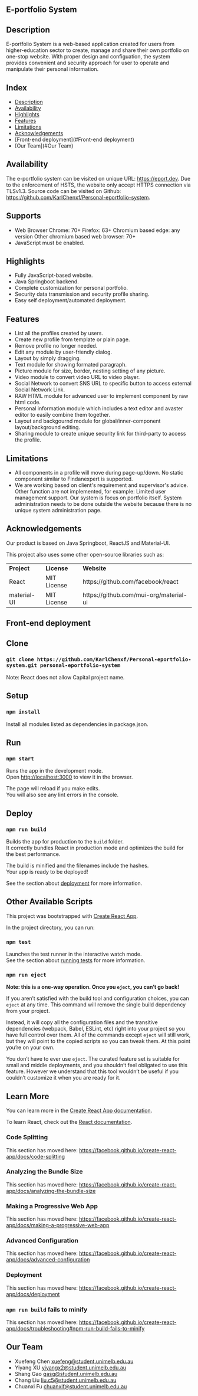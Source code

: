 ## E-portfolio System

Description
-----------

E-portfolio System is a web-based application created for users from higher-education sector to create, manage and share their own portfolio on one-stop website. With proper design and configuation, the system provides convenient and security approach for user to operate and manipulate their personal information.


Index
-----

* [Description](#description)
* [Availability](#availability)
* [Highlights](#highlights)
* [Features](#features)
* [Limitations](#limitations)
* [Acknowledgements](#acknowledgements)
* [Front-end deployment](#Front-end deployment)
* [Our Team](#Our Team)


Availability
------------
The e-portfolio system can be visited on unique URL: https://eport.dev. Due to the enforcement of HSTS, the website only accept HTTPS connection via TLSv1.3. Source code can be visited on Github: https://github.com/KarlChenxf/Personal-eportfolio-system.

Supports
--------
* Web Browser
    Chrome: 70+
	Firefox: 63+
	Chromium based edge: any version
	Other chromium based web browser: 70+
* JavaScript must be enabled.

Highlights
----------
* Fully JavaScript-based website.
* Java Springboot backend.
* Complete customization for personal portfolio.
* Security data transmission and security profile sharing.
* Easy self deployment/automated deployment.

Features
--------
* List all the profiles created by users.
* Create new profile from template or plain page.
* Remove profile no longer needed.
* Edit any module by user-friendly dialog.
* Layout by simply dragging.
* Text module for showing formated paragraph.
* Picture module for size, border, nesting setting of any picture.
* Video module to convert video URL to video player.
* Social Network to convert SNS URL to specific button to access external Social Network Link.
* RAW HTML module for advanced user to implement component by raw html code.
* Personal information module which includes a text editor and avaster editor to easily combine them together.
* Layout and backgournd module for global/inner-component layout/background editing.
* Sharing module to create unique security link for third-party to access the profile.


Limitations
-----------

* All components in a profile will move during page-up/down. No static component similar to Findanexpert is supported.
* We are working based on client's requirement and supervisor's advice. Other function are not implemented, for example:
	Limited user management support. Our system is focus on portfolio itself.
	System administration needs to be done outside the website because there is no unique system administration page.


Acknowledgements
----------------

Our product is based on Java Springboot, ReactJS and Material-UI.

This project also uses some other open-source libraries such as:

<table>
    <tr>
        <td><strong>Project</strong></td>
        <td><strong>License</strong></td>
        <td><strong>Website</strong></td>
    </tr>
    <tr>
        <td>React</td>
        <td>MIT License</td>
        <td>https://github.com/facebook/react</td>
    </tr>
    <tr>
        <td>material-UI</td>
        <td>MIT License</td>
        <td>https://github.com/mui-org/material-ui</td>
    </tr>
</table>

Front-end deployment
---------------
## Clone

### `git clone https://github.com/KarlChenxf/Personal-eportfolio-system.git personal-eportfolio-system`

Note: React does not allow Capital project name.

## Setup

### `npm install`

Install all modules listed as dependencies in package.json.

## Run

### `npm start`

Runs the app in the development mode.<br />
Open [http://localhost:3000](http://localhost:3000) to view it in the browser.

The page will reload if you make edits.<br />
You will also see any lint errors in the console.

## Deploy

### `npm run build`

Builds the app for production to the `build` folder.<br />
It correctly bundles React in production mode and optimizes the build for the best performance.

The build is minified and the filenames include the hashes.<br />
Your app is ready to be deployed!

See the section about [deployment](https://facebook.github.io/create-react-app/docs/deployment) for more information.

## Other Available Scripts

This project was bootstrapped with [Create React App](https://github.com/facebook/create-react-app).

In the project directory, you can run:

### `npm test`

Launches the test runner in the interactive watch mode.<br />
See the section about [running tests](https://facebook.github.io/create-react-app/docs/running-tests) for more information.

### `npm run eject`

**Note: this is a one-way operation. Once you `eject`, you can’t go back!**

If you aren’t satisfied with the build tool and configuration choices, you can `eject` at any time. This command will remove the single build dependency from your project.

Instead, it will copy all the configuration files and the transitive dependencies (webpack, Babel, ESLint, etc) right into your project so you have full control over them. All of the commands except `eject` will still work, but they will point to the copied scripts so you can tweak them. At this point you’re on your own.

You don’t have to ever use `eject`. The curated feature set is suitable for small and middle deployments, and you shouldn’t feel obligated to use this feature. However we understand that this tool wouldn’t be useful if you couldn’t customize it when you are ready for it.

## Learn More

You can learn more in the [Create React App documentation](https://facebook.github.io/create-react-app/docs/getting-started).

To learn React, check out the [React documentation](https://reactjs.org/).

### Code Splitting

This section has moved here: https://facebook.github.io/create-react-app/docs/code-splitting

### Analyzing the Bundle Size

This section has moved here: https://facebook.github.io/create-react-app/docs/analyzing-the-bundle-size

### Making a Progressive Web App

This section has moved here: https://facebook.github.io/create-react-app/docs/making-a-progressive-web-app

### Advanced Configuration

This section has moved here: https://facebook.github.io/create-react-app/docs/advanced-configuration

### Deployment

This section has moved here: https://facebook.github.io/create-react-app/docs/deployment

### `npm run build` fails to minify

This section has moved here: https://facebook.github.io/create-react-app/docs/troubleshooting#npm-run-build-fails-to-minify

Our Team
---------------
+ Xuefeng Chen	xuefeng@student.unimelb.edu.au	
+ Yiyang XU	yiyangx2@student.unimelb.edu.au
+ Shang Gao	gasg@student.unimelb.edu.au	
+ Chang Liu	liu.c5@student.unimelb.edu.au	
+ Chuanxi Fu	chuanxif@student.unimelb.edu.au	
